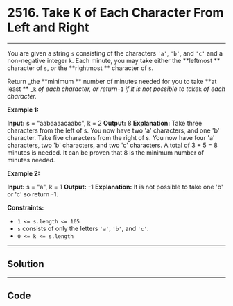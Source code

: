 # 2516. Take K of Each Character From Left and Right

---

You are given a string `s` consisting of the characters `'a'`, `'b'`, and `'c'` and a non-negative integer `k`. Each minute, you may take either the **leftmost ** character of `s`, or the **rightmost ** character of `s`.

Return _the **minimum ** number of minutes needed for you to take **at least ** _`k` _of each character, or return_`-1` _if it is not possible to take_`k` _of each character._

 

**Example 1:**


**Input:** s = "aabaaaacaabc", k = 2
**Output:** 8
**Explanation:** 
Take three characters from the left of s. You now have two 'a' characters, and one 'b' character.
Take five characters from the right of s. You now have four 'a' characters, two 'b' characters, and two 'c' characters.
A total of 3 + 5 = 8 minutes is needed.
It can be proven that 8 is the minimum number of minutes needed.


**Example 2:**


**Input:** s = "a", k = 1
**Output:** -1
**Explanation:** It is not possible to take one 'b' or 'c' so return -1.


 

**Constraints:**

  * `1 <= s.length <= 105`
  * `s` consists of only the letters `'a'`, `'b'`, and `'c'`.
  * `0 <= k <= s.length`

---

## Solution



---

## Code
```python


```